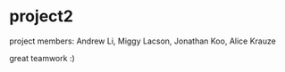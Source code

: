 # project2
project members: Andrew Li, Miggy Lacson, Jonathan Koo, Alice Krauze 



great teamwork :) 
